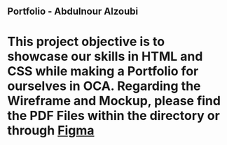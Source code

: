 ## Portfolio - Abdulnour Alzoubi

# This project objective is to showcase our skills in HTML and CSS while making a Portfolio for ourselves in OCA. Regarding the Wireframe and Mockup, please find the PDF Files within the directory or through [Figma](https://www.figma.com/design/nFTI7SgOvEwDCSvwccSFwf/OCA-Task-011-Portfolio)
